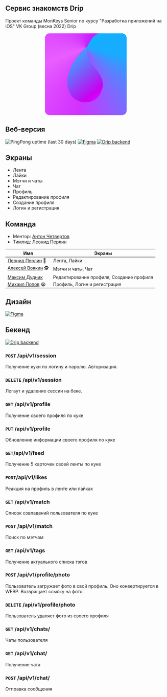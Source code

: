 ## Сервис знакомств Drip
Проект команды MonKeys Senior по курсу "Разработка приложений на iOS" VK Group (весна 2022) Drip

<p align="center">
  <img src="appstore.png" />
</p>

## Веб-версия

![PingPong uptime (last 30 days)](https://img.shields.io/pingpong/uptime/sp_09c2d5875746479fa2811f672e67bf72?style=flat-square)
[![Figma](https://img.shields.io/badge/https%3A%2F%2Fdrip.monkeys.team-up-green)](https://drip.monkeys.team)
[![Drip backend](https://img.shields.io/badge/drip_frontend-github_link-magenta)](https://github.com/frontend-park-mail-ru/2021_2_MonKeys)

## Экраны

* Лента
* Лайки
* Мэтчи и чаты
* Чат
* Профиль
* Редактирование профиля
* Создание профиля
* Логин и регистрация

## Команда

* Ментор: [Антон Четвертов](https://github.com/chtvrv)
* Тимлид: [Леонид Перлин](https://github.com/perlinleo) 

| Имя                                                   |    Экраны      |
|-------------------------------------------------------|--------------|
| [Леонид Перлин](https://github.com/perlinleo)     🥵 | Лента, Лайки |
| [Алексей Воякин](https://github.com/VoyakinH)  🕵️     | Мэтчи и чаты, Чат |
| [Максим Дудник](https://github.com/maksongold)        | Редактирование профиля, Создание профиля |
| [Михаил Попов](https://github.com/4Marvin2)    😭    | Профиль, Логин и регистрация |

## Дизайн
[![Figma](https://img.shields.io/badge/Figma-F24E1E?style=for-the-badge&logo=figma&logoColor=white)](https://www.figma.com/community/file/1018614506626829179/Drip-v.0.3)

## Бекенд

[![Drip backend](https://img.shields.io/badge/drip_backend-github_link-magenta)](https://github.com/Mon-Keys/Drip)

### ```POST``` /api/v1/session

Получение куки по логину и паролю. Авторизация.

### ```DELETE``` /api/v1/session

Логаут и удаление сессии на беке.

### ```GET``` /api/v1/profile

Получение своего профиля по куке

### ```PUT``` /api/v1/profile

Обновление информации своего профиля по куке

### ```GET```/api/v1/feed

Получение 5 карточек своей ленты по куке

### ```POST```/api/v1/likes

Реакция на профиль в ленте или лайках

### ```GET``` /api/v1/match

Список совпадений пользователя по куке

### ```POST``` /api/v1/match

Поиск по мэтчам

### ```GET``` /api/v1/tags

Получение актуального списка тэгов

### ```POST``` /api/v1/profile/photo

Пользователь загружает фото в свой профиль. Оно конвертируется в WEBP.
Возвращает ссылку на фото.

### ```DELETE``` /api/v1/profile/photo

Пользователь удаляет фото из своего профиля

### ```GET``` /api/v1/chats/

Чаты пользователя

### ```GET``` /api/v1/chat/

Получение чата

### ```POST``` /api/v1/chat/

Отправка сообщения
